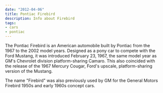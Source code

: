 ```yaml
---
date: "2012-04-06"
title: Pontiac Firebird
description: Info about Firebird
tags:
- cars
- pontiac
---
```


The Pontiac Firebird is an American automobile built by Pontiac from the 1967 to
the 2002 model years. Designed as a pony car to compete with the Ford Mustang,
it was introduced February 23, 1967, the same model year as GM's Chevrolet
division platform-sharing Camaro. This also coincided with the release of the
1967 Mercury Cougar, Ford's upscale, platform-sharing version of the Mustang.

The name "Firebird" was also previously used by GM for the General Motors
Firebird 1950s and early 1960s concept cars. 